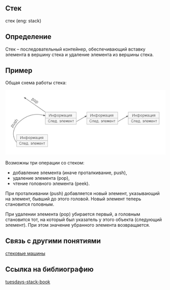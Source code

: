 ## Стек
стек (eng: stack) 

## Определение
Стек – последовательный контейнер, обеспечивающий вставку элемента в вершину стека и удаление элемента из вершины стека. 
## Пример
Общая схема работы стека:

![stack](../images/Stack.png "Общая схема работы стека")

Возможны три операции со стеком: 
- добавление элемента (иначе проталкивание, push), 
- удаление элемента (pop),
- чтение головного элемента (peek).

При проталкивании (push) добавляется новый элемент, указывающий на элемент, бывший до этого головой. Новый элемент теперь становится головным.

При удалении элемента (pop) убирается первый, а головным становится тот, на который был указатель у этого объекта (следующий элемент). При этом значение убранного элемента возвращается.


## Связь с другими понятиями
[стековые машины](stack%20machines.md)


## Cсылка на библиографию
[tuesdays-stack-book](../bibliography/tsyrulnikov-set-book.md)

